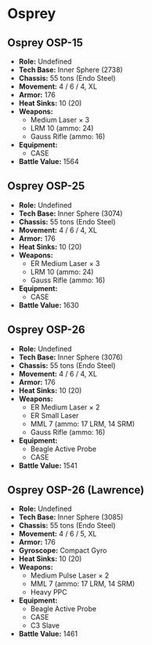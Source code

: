 # Osprey
## Osprey OSP-15
- **Role:** Undefined
- **Tech Base:** Inner Sphere (2738)
- **Chassis:** 55 tons (Endo Steel)
- **Movement:** 4 / 6 / 4, XL
- **Armor:** 176
- **Heat Sinks:** 10 (20)
- **Weapons:**
  - Medium Laser × 3
  - LRM 10 (ammo: 24)
  - Gauss Rifle (ammo: 16)
- **Equipment:**
  - CASE
- **Battle Value:** 1564

## Osprey OSP-25
- **Role:** Undefined
- **Tech Base:** Inner Sphere (3074)
- **Chassis:** 55 tons (Endo Steel)
- **Movement:** 4 / 6 / 4, XL
- **Armor:** 176
- **Heat Sinks:** 10 (20)
- **Weapons:**
  - ER Medium Laser × 3
  - LRM 10 (ammo: 24)
  - Gauss Rifle (ammo: 16)
- **Equipment:**
  - CASE
- **Battle Value:** 1630

## Osprey OSP-26
- **Role:** Undefined
- **Tech Base:** Inner Sphere (3076)
- **Chassis:** 55 tons (Endo Steel)
- **Movement:** 4 / 6 / 4, XL
- **Armor:** 176
- **Heat Sinks:** 10 (20)
- **Weapons:**
  - ER Medium Laser × 2
  - ER Small Laser
  - MML 7 (ammo: 17 LRM, 14 SRM)
  - Gauss Rifle (ammo: 16)
- **Equipment:**
  - Beagle Active Probe
  - CASE
- **Battle Value:** 1541

## Osprey OSP-26 (Lawrence)
- **Role:** Undefined
- **Tech Base:** Inner Sphere (3085)
- **Chassis:** 55 tons (Endo Steel)
- **Movement:** 4 / 6 / 5, XL
- **Armor:** 176
- **Gyroscope:** Compact Gyro
- **Heat Sinks:** 10 (20)
- **Weapons:**
  - Medium Pulse Laser × 2
  - MML 7 (ammo: 17 LRM, 14 SRM)
  - Heavy PPC
- **Equipment:**
  - Beagle Active Probe
  - CASE
  - C3 Slave
- **Battle Value:** 1461

